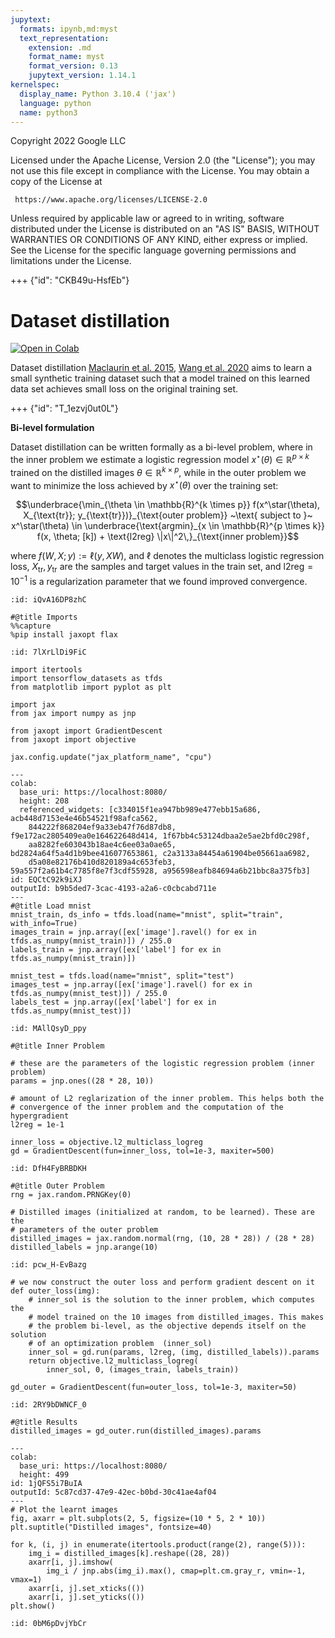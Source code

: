 ```yaml
---
jupytext:
  formats: ipynb,md:myst
  text_representation:
    extension: .md
    format_name: myst
    format_version: 0.13
    jupytext_version: 1.14.1
kernelspec:
  display_name: Python 3.10.4 ('jax')
  language: python
  name: python3
---
```


Copyright 2022 Google LLC

Licensed under the Apache License, Version 2.0 (the "License");
you may not use this file except in compliance with the License.
You may obtain a copy of the License at

     https://www.apache.org/licenses/LICENSE-2.0

Unless required by applicable law or agreed to in writing, software
distributed under the License is distributed on an "AS IS" BASIS,
WITHOUT WARRANTIES OR CONDITIONS OF ANY KIND, either express or implied.
See the License for the specific language governing permissions and
limitations under the License.

+++ {"id": "CKB49u-HsfEb"}

# Dataset distillation

[![Open in Colab](https://colab.research.google.com/assets/colab-badge.svg)](https://colab.research.google.com/github/google/jaxopt/blob/main/docs/notebooks/implicit_diff/dataset_distillation.ipynb)




Dataset distillation [Maclaurin et al. 2015](https://arxiv.org/pdf/1502.03492.pdf), [Wang et al. 2020](https://arxiv.org/pdf/1811.10959.pdf) aims to learn a small synthetic
training dataset such that a model trained on this learned data set achieves
small loss on the original training set.

+++ {"id": "T_1ezvj0ut0L"}

**Bi-level formulation**

Dataset distillation can be written formally as a bi-level problem, where in the
inner problem we estimate a logistic regression model $x^\star(\theta) \in
\mathbb{R}^{p \times k}$ trained on the distilled images $\theta \in
\mathbb{R}^{k \times p}$, while in the outer problem we want to minimize the
loss achieved by $x^\star(\theta)$ over the training set:

$$\underbrace{\min_{\theta \in \mathbb{R}^{k \times p}} f(x^\star(\theta), X_{\text{tr}}; y_{\text{tr}})}_{\text{outer problem}} ~\text{ subject to }~ x^\star(\theta) \in \underbrace{\text{argmin}_{x \in \mathbb{R}^{p \times k}} f(x, \theta; [k]) + \text{l2reg} \|x\|^2\,}_{\text{inner problem}}$$

where $f(W, X; y) := \ell(y, XW)$, and $\ell$ denotes the multiclass
logistic regression loss, $X_{\text{tr}}, y_{\text{tr}}$ are the samples and
target values in the train set, and $\text{l2reg} = 10^{-1}$ is a regularization
parameter that we found improved convergence.

```{code-cell}
:id: iQvA16DP8zhC

#@title Imports
%%capture
%pip install jaxopt flax
```

```{code-cell}
:id: 7lXrLlDi9FiC

import itertools
import tensorflow_datasets as tfds
from matplotlib import pyplot as plt

import jax
from jax import numpy as jnp

from jaxopt import GradientDescent
from jaxopt import objective

jax.config.update("jax_platform_name", "cpu")
```

```{code-cell}
---
colab:
  base_uri: https://localhost:8080/
  height: 208
  referenced_widgets: [c334015f1ea947bb989e477ebb15a686, acb448d7153e4e46b54521f98afca562,
    844222f868204ef9a33eb47f76d87db8, f9e172ac2805409ea0e164622648d414, 1f67bb4c53124dbaa2e5ae2bfd0c298f,
    aa8282fe603043b18ae4c6ee03a0ae65, bd2824a64f5a4d1b9bee416077653861, c2a3133a84454a61904be05661aa6982,
    d5a08e82176b410d820189a4c653feb3, 59a557f2a61b4c7785f8e7f3cdf55928, a956598eafb84694a6b21bbc8a375fb3]
id: EQCtC92k9iXJ
outputId: b9b5ded7-3cac-4193-a2a6-c0cbcabd711e
---
#@title Load mnist
mnist_train, ds_info = tfds.load(name="mnist", split="train", with_info=True)
images_train = jnp.array([ex['image'].ravel() for ex in tfds.as_numpy(mnist_train)]) / 255.0
labels_train = jnp.array([ex['label'] for ex in tfds.as_numpy(mnist_train)])

mnist_test = tfds.load(name="mnist", split="test")
images_test = jnp.array([ex['image'].ravel() for ex in tfds.as_numpy(mnist_test)]) / 255.0
labels_test = jnp.array([ex['label'] for ex in tfds.as_numpy(mnist_test)])
```

```{code-cell}
:id: MAllQsyD_ppy

#@title Inner Problem

# these are the parameters of the logistic regression problem (inner problem)
params = jnp.ones((28 * 28, 10))

# amount of L2 reglarization of the inner problem. This helps both the
# convergence of the inner problem and the computation of the hypergradient
l2reg = 1e-1

inner_loss = objective.l2_multiclass_logreg
gd = GradientDescent(fun=inner_loss, tol=1e-3, maxiter=500)
```

```{code-cell}
:id: DfH4FyBRBDKH

#@title Outer Problem
rng = jax.random.PRNGKey(0)

# Distilled images (initialized at random, to be learned). These are the
# parameters of the outer problem
distilled_images = jax.random.normal(rng, (10, 28 * 28)) / (28 * 28)
distilled_labels = jnp.arange(10)
```

```{code-cell}
:id: pcw_H-EvBazg

# we now construct the outer loss and perform gradient descent on it
def outer_loss(img):
    # inner_sol is the solution to the inner problem, which computes the
    # model trained on the 10 images from distilled_images. This makes
    # the problem bi-level, as the objective depends itself on the solution
    # of an optimization problem  (inner_sol)
    inner_sol = gd.run(params, l2reg, (img, distilled_labels)).params
    return objective.l2_multiclass_logreg(
        inner_sol, 0, (images_train, labels_train))

gd_outer = GradientDescent(fun=outer_loss, tol=1e-3, maxiter=50)
```

```{code-cell}
:id: 2RY9bDWNCF_0

#@title Results
distilled_images = gd_outer.run(distilled_images).params
```

```{code-cell}
---
colab:
  base_uri: https://localhost:8080/
  height: 499
id: 1jQFS5i7BuIA
outputId: 5c87cd37-47e9-42ec-b0bd-30c41ae4af04
---
# Plot the learnt images
fig, axarr = plt.subplots(2, 5, figsize=(10 * 5, 2 * 10))
plt.suptitle("Distilled images", fontsize=40)

for k, (i, j) in enumerate(itertools.product(range(2), range(5))):
    img_i = distilled_images[k].reshape((28, 28))
    axarr[i, j].imshow(
        img_i / jnp.abs(img_i).max(), cmap=plt.cm.gray_r, vmin=-1, vmax=1)
    axarr[i, j].set_xticks(())
    axarr[i, j].set_yticks(())
plt.show()
```

```{code-cell}
:id: 0bM6pDvjYbCr


```
